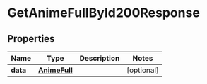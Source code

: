 

# GetAnimeFullById200Response


## Properties

| Name | Type | Description | Notes |
|------------ | ------------- | ------------- | -------------|
|**data** | [**AnimeFull**](AnimeFull.md) |  |  [optional] |



